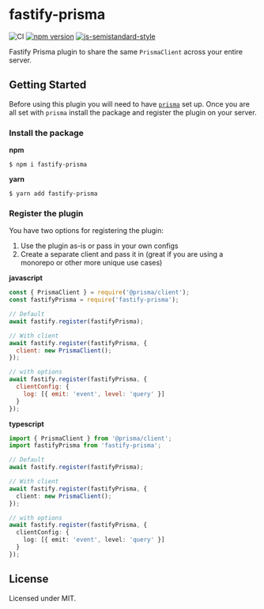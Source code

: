 # fastify-prisma

![CI](https://github.com/joggrdocs/fastify-prisma/workflows/CI/badge.svg)
[![npm version](https://img.shields.io/npm/v/%40joggr/fastify-prisma)](https://www.npmjs.com/package/@joggr/fastify-prisma)
[![js-semistandard-style](https://img.shields.io/badge/code%20style-semistandard-brightgreen.svg)](https://github.com/standard/semistandard)

Fastify Prisma plugin to share the same `PrismaClient` across your entire server.

## Getting Started

Before using this plugin you will need to have [`prisma`](https://www.prisma.io/docs/getting-started) set up. Once you are all set with `prisma` install the package and register the plugin on your server.

### Install the package

**npm**

```shell
$ npm i fastify-prisma
```

**yarn**

```shell
$ yarn add fastify-prisma
```

### Register the plugin

You have two options for registering the plugin:

1. Use the plugin as-is or pass in your own configs
2. Create a separate client and pass it in (great if you are using a monorepo or other more unique use cases)

**javascript**

```javascript
const { PrismaClient } = require('@prisma/client');
const fastifyPrisma = require('fastify-prisma');

// Default
await fastify.register(fastifyPrisma);

// With client
await fastify.register(fastifyPrisma, {
  client: new PrismaClient();
});

// with options
await fastify.register(fastifyPrisma, {
  clientConfig: {
    log: [{ emit: 'event', level: 'query' }]
  }
});
```

**typescript**

```typescript
import { PrismaClient } from '@prisma/client';
import fastifyPrisma from 'fastify-prisma';

// Default
await fastify.register(fastifyPrisma);

// With client
await fastify.register(fastifyPrisma, {
  client: new PrismaClient();
});

// with options
await fastify.register(fastifyPrisma, {
  clientConfig: {
    log: [{ emit: 'event', level: 'query' }]
  }
});
```

## License

Licensed under MIT.
